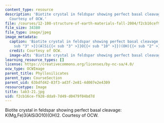```yaml
---
content_type: resource
description: 'Biotite crystal in feldspar showing perfect basal cleavage: K(Mg,Fe)3(AlSi3O10)(OH)2.
  Courtesy of OCW.'
file: /courses/12-108-structure-of-earth-materials-fall-2004/f2cb16cef928dda97d49d0479f04bd7d_lab3-21.jpg
file_size: 34380
file_type: image/jpeg
image_metadata:
  caption: 'Biotite crystal in feldspar showing perfect basal cleavage: K(Mg,Fe){{<
    sub "3" >}}(AlSi{{< sub "3" >}}O{{< sub "10" >}})(OH){{< sub "2" >}}.'
  credit: Courtesy of OCW.
  image-alt: 'Biotite crystal in feldspar showing perfect basal cleavage. '
learning_resource_types: []
license: https://creativecommons.org/licenses/by-nc-sa/4.0/
ocw_type: OCWImage
parent_title: Phyllosilicates
parent_type: CourseSection
parent_uid: 63bdfd42-83f3-ad3f-2e81-4d007e2e4309
resourcetype: Image
title: lab3-21.jpg
uid: f2cb16ce-f928-dda9-7d49-d0479f04bd7d
---
```

Biotite crystal in feldspar showing perfect basal cleavage: K(Mg,Fe)3(AlSi3O10)(OH)2. Courtesy of OCW.
